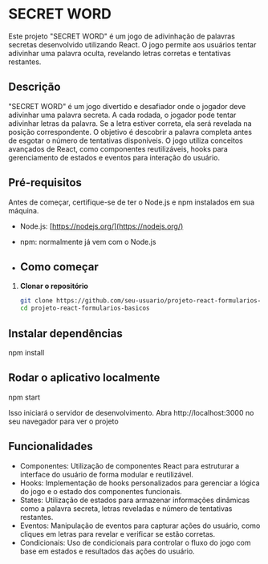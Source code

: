 # SECRET WORD
Este projeto "SECRET WORD" é um jogo de adivinhação de palavras secretas desenvolvido utilizando React. O jogo permite aos usuários tentar adivinhar uma palavra oculta, revelando letras corretas e tentativas restantes.

## Descrição
"SECRET WORD" é um jogo divertido e desafiador onde o jogador deve adivinhar uma palavra secreta. A cada rodada, o jogador pode tentar adivinhar letras da palavra. Se a letra estiver correta, ela será revelada na posição correspondente. O objetivo é descobrir a palavra completa antes de esgotar o número de tentativas disponíveis. O jogo utiliza conceitos avançados de React, como componentes reutilizáveis, hooks para gerenciamento de estados e eventos para interação do usuário.

## Pré-requisitos

Antes de começar, certifique-se de ter o Node.js e npm instalados em sua máquina.

- Node.js: [https://nodejs.org/](https://nodejs.org/)
- npm: normalmente já vem com o Node.js

- ## Como começar

1. **Clonar o repositório**

   ```bash
   git clone https://github.com/seu-usuario/projeto-react-formularios-basicos.git
   cd projeto-react-formularios-basicos

## Instalar dependências

npm install

## Rodar o aplicativo localmente
npm start

Isso iniciará o servidor de desenvolvimento. Abra http://localhost:3000 no seu navegador para ver o projeto

## Funcionalidades
- Componentes: Utilização de componentes React para estruturar a interface do usuário de forma modular e reutilizável.
- Hooks: Implementação de hooks personalizados para gerenciar a lógica do jogo e o estado dos componentes funcionais.
- States: Utilização de estados para armazenar informações dinâmicas como a palavra secreta, letras reveladas e número de tentativas restantes.
- Eventos: Manipulação de eventos para capturar ações do usuário, como cliques em letras para revelar e verificar se estão corretas.
- Condicionais: Uso de condicionais para controlar o fluxo do jogo com base em estados e resultados das ações do usuário.
